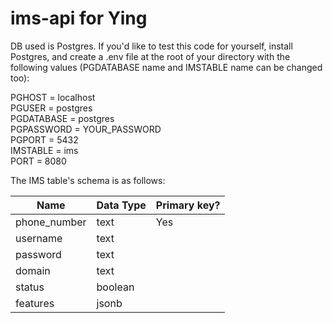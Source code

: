 # ims-api for Ying

DB used is Postgres. If you'd like to test this code for yourself, install Postgres, and create a .env file at the root of your directory with the following values (PGDATABASE name and IMSTABLE name can be changed too):

PGHOST = localhost  
PGUSER = postgres  
PGDATABASE = postgres  
PGPASSWORD = YOUR_PASSWORD  
PGPORT = 5432  
IMSTABLE = ims  
PORT = 8080  

The IMS table's schema is as follows:

|Name|Data Type|Primary key?|
|---|---|---|
|phone_number | text | Yes|
|username   |text|
|password    |text|
|domain    |text|
|status      |boolean|
|features      |jsonb|
